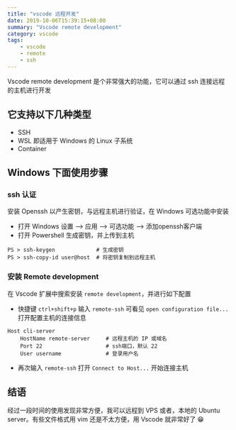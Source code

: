 ```yaml
---
title: "vscode 远程开发"
date: 2019-10-06T15:39:15+08:00
summary: "Vscode remote development"
category: vscode
tags:
    - vscode
    - remote
    - ssh
---
```


Vscode remote development 是个非常强大的功能，它可以通过 ssh 连接远程的主机进行开发

## 它支持以下几种类型

- SSH
- WSL 即适用于 Windows 的 Linux 子系统
- Container


## Windows 下面使用步骤

### ssh 认证
安装 Openssh 以产生密钥，与远程主机进行验证，在 Windows 可选功能中安装

- 打开 Windows 设置 --> 应用 --> 可选功能 --> 添加openssh客户端
- 打开 Powershell 生成密钥，并上传到主机

```psh
PS > ssh-keygen             # 生成密钥
PS > ssh-copy-id user@host  # 将密钥复制到远程主机
```

### 安装 Remote development
在 Vscode 扩展中搜索安装 `remote development`，并进行如下配置

- 快捷键 `ctrl+shift+p`
  输入 `remote-ssh`
  可看见 `open configuration file...`
  打开配置主机的连接信息

```config
Host cli-server
    HostName remote-server     # 远程主机的 IP 或域名
    Port 22                    # ssh端口，默认 22
    User username              # 登录用户名
```

- 再次输入 `remote-ssh` 打开 `Connect to Host...` 开始连接主机


## 结语
经过一段时间的使用发现非常方便，我可以远程到 VPS 或者，本地的 Ubuntu server。有些文件格式用 vim 还是不太方便，用 Vscode 就非常好了 😁